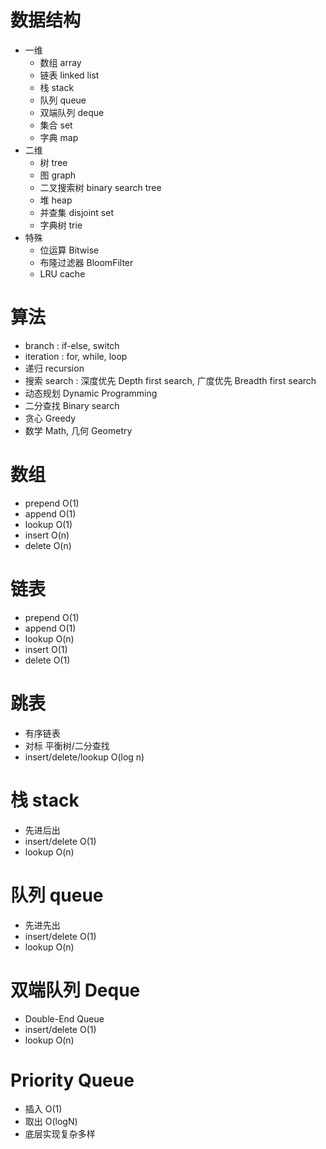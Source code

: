 # 数据结构
* 一维
	* 数组 array
	* 链表 linked list
	* 栈 stack
	* 队列 queue
	* 双端队列 deque
	* 集合 set
	* 字典 map
* 二维
	* 树 tree
	* 图 graph
	* 二叉搜索树 binary search tree
	* 堆 heap
	* 并查集 disjoint set
	* 字典树 trie
* 特殊
	* 位运算 Bitwise
	* 布隆过滤器 BloomFilter
	* LRU cache
	
# 算法
* branch : if-else, switch
* iteration : for, while, loop
* 递归 recursion
* 搜索 search : 深度优先 Depth first search, 广度优先 Breadth first search
* 动态规划 Dynamic Programming
* 二分查找 Binary search
* 贪心 Greedy
* 数学 Math, 几何 Geometry

# 数组
* prepend O(1)
* append O(1)
* lookup O(1)
* insert O(n)
* delete O(n)
# 链表
* prepend O(1)
* append O(1)
* lookup O(n)
* insert O(1)
* delete O(1)
# 跳表
* 有序链表
* 对标 平衡树/二分查找
* insert/delete/lookup O(log n)
# 栈 stack
* 先进后出
* insert/delete O(1)
* lookup O(n)
# 队列 queue
* 先进先出
* insert/delete O(1)
* lookup O(n)
# 双端队列 Deque
* Double-End Queue
* insert/delete O(1)
* lookup O(n)
# Priority Queue
* 插入 O(1)
* 取出 O(logN)
* 底层实现复杂多样
